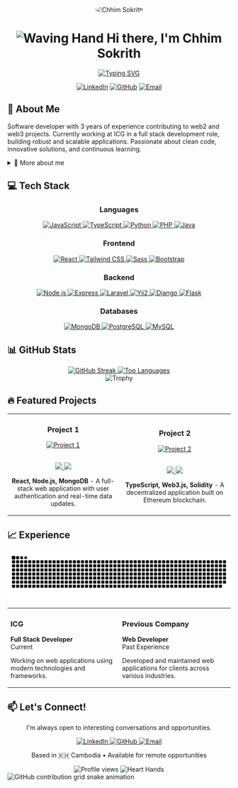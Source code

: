 <div align="center">
  <img src="/placeholder.svg?height=200&width=200&query=professional%20software%20developer%20avatar%20minimalist%20style" alt="Chhim Sokrith" style="border-radius:50%;" />
  
  # <img src="https://raw.githubusercontent.com/Tarikul-Islam-Anik/Animated-Fluent-Emojis/master/Emojis/Hand%20gestures/Waving%20Hand.png" alt="Waving Hand" width="35" height="35" /> Hi there, I'm Chhim Sokrith

  <a href="https://git.io/typing-svg"><img src="https://readme-typing-svg.herokuapp.com?font=Fira+Code&pause=1000&color=0969DA&center=true&vCenter=true&width=435&lines=Full+Stack+Developer;Web2+%26+Web3+Enthusiast;3%2B+Years+of+Experience;Based+in+Cambodia+%F0%9F%87%B0%F0%9F%87%AD" alt="Typing SVG" /></a>

  <p>
    <a href="https://linkedin.com/in/your-profile"><img src="https://img.shields.io/badge/LinkedIn-0077B5?style=for-the-badge&logo=linkedin&logoColor=white" alt="LinkedIn" /></a>
    <a href="https://github.com/your-username"><img src="https://img.shields.io/badge/GitHub-100000?style=for-the-badge&logo=github&logoColor=white" alt="GitHub" /></a>
    <a href="mailto:your-email@example.com"><img src="https://img.shields.io/badge/Email-D14836?style=for-the-badge&logo=gmail&logoColor=white" alt="Email" /></a>
  </p>
</div>

## 🚀 About Me

Software developer with 3 years of experience contributing to web2 and web3 projects. Currently working at ICG in a full stack development role, building robust and scalable applications. Passionate about clean code, innovative solutions, and continuous learning.

<details>
<summary>🏀 More about me</summary>
<br>

- <img src="https://raw.githubusercontent.com/Tarikul-Islam-Anik/Animated-Fluent-Emojis/master/Emojis/Objects/Telescope.png" alt="Telescope" width="20" height="20" /> I'm currently working on expanding my web3 development skills
- <img src="https://raw.githubusercontent.com/Tarikul-Islam-Anik/Animated-Fluent-Emojis/master/Emojis/Plants/Seedling.png" alt="Seedling" width="20" height="20" /> I'm learning advanced TypeScript patterns and blockchain development
- <img src="https://raw.githubusercontent.com/Tarikul-Islam-Anik/Animated-Fluent-Emojis/master/Emojis/Objects/Speech%20Balloon.png" alt="Speech Balloon" width="20" height="20" /> Ask me about full-stack development, React, or basketball!
- <img src="https://raw.githubusercontent.com/Tarikul-Islam-Anik/Animated-Fluent-Emojis/master/Emojis/Travel%20and%20places/High%20Voltage.png" alt="High Voltage" width="20" height="20" /> Fun fact: When I'm not coding, you'll find me on the basketball court

</details>

## 💻 Tech Stack

<div align="center">

### Languages

<p>
  <a href="#">
    <img src="https://img.shields.io/badge/JavaScript-F7DF1E?style=for-the-badge&logo=javascript&logoColor=black" alt="JavaScript" />
  </a>
  <a href="#">
    <img src="https://img.shields.io/badge/TypeScript-007ACC?style=for-the-badge&logo=typescript&logoColor=white" alt="TypeScript" />
  </a>
  <a href="#">
    <img src="https://img.shields.io/badge/Python-3776AB?style=for-the-badge&logo=python&logoColor=white" alt="Python" />
  </a>
  <a href="#">
    <img src="https://img.shields.io/badge/PHP-777BB4?style=for-the-badge&logo=php&logoColor=white" alt="PHP" />
  </a>
  <a href="#">
    <img src="https://img.shields.io/badge/Java-007396?style=for-the-badge&logo=java&logoColor=white" alt="Java" />
  </a>
</p>

### Frontend

<p>
  <a href="#">
    <img src="https://img.shields.io/badge/React-61DAFB?style=for-the-badge&logo=react&logoColor=black" alt="React" />
  </a>
  <a href="#">
    <img src="https://img.shields.io/badge/TailwindCSS-06B6D4?style=for-the-badge&logo=tailwindcss&logoColor=white" alt="Tailwind CSS" />
  </a>
  <a href="#">
    <img src="https://img.shields.io/badge/Sass-CC6699?style=for-the-badge&logo=sass&logoColor=white" alt="Sass" />
  </a>
  <a href="#">
    <img src="https://img.shields.io/badge/Bootstrap-7952B3?style=for-the-badge&logo=bootstrap&logoColor=white" alt="Bootstrap" />
  </a>
</p>

### Backend

<p>
  <a href="#">
    <img src="https://img.shields.io/badge/Node.js-339933?style=for-the-badge&logo=nodedotjs&logoColor=white" alt="Node.js" />
  </a>
  <a href="#">
    <img src="https://img.shields.io/badge/Express-000000?style=for-the-badge&logo=express&logoColor=white" alt="Express" />
  </a>
  <a href="#">
    <img src="https://img.shields.io/badge/Laravel-FF2D20?style=for-the-badge&logo=laravel&logoColor=white" alt="Laravel" />
  </a>
  <a href="#">
    <img src="https://img.shields.io/badge/Yii2-48C2F4?style=for-the-badge&logo=yii&logoColor=white" alt="Yii2" />
  </a>
  <a href="#">
    <img src="https://img.shields.io/badge/Django-092E20?style=for-the-badge&logo=django&logoColor=white" alt="Django" />
  </a>
  <a href="#">
    <img src="https://img.shields.io/badge/Flask-000000?style=for-the-badge&logo=flask&logoColor=white" alt="Flask" />
  </a>
</p>

### Databases

<p>
  <a href="#">
    <img src="https://img.shields.io/badge/MongoDB-47A248?style=for-the-badge&logo=mongodb&logoColor=white" alt="MongoDB" />
  </a>
  <a href="#">
    <img src="https://img.shields.io/badge/PostgreSQL-336791?style=for-the-badge&logo=postgresql&logoColor=white" alt="PostgreSQL" />
  </a>
  <a href="#">
    <img src="https://img.shields.io/badge/MySQL-4479A1?style=for-the-badge&logo=mysql&logoColor=white" alt="MySQL" />
  </a>
</p>

</div>

## 📊 GitHub Stats

<div align="center">
  <a href="https://github.com/your-username">
    <img src="https://github-readme-streak-stats.herokuapp.com/?user=your-username&theme=tokyonight" alt="GitHub Streak" />
  </a>
  
  <a href="https://github.com/your-username">
    <img src="https://github-readme-stats.vercel.app/api/top-langs/?username=your-username&layout=compact&theme=tokyonight" alt="Top Languages" />
  </a>
</div>

<div align="center">
  <img src="https://github-profile-trophy.vercel.app/?username=your-username&theme=nord&column=7&no-frame=true" alt="Trophy" />
</div>

## 🔥 Featured Projects

<div align="center">
<table>
  <tr>
    <td width="50%">
      <h3 align="center">Project 1</h3>
      <div align="center">
        <a href="https://github.com/your-username/project1" target="_blank">
          <img src="/placeholder.svg?height=200&width=350&query=web%20application%20dashboard" alt="Project 1" width="100%" />
        </a>
        <br>
        <br>
        <p>
          <a href="https://github.com/your-username/project1" target="_blank">
            <img src="https://img.shields.io/badge/Code-black?style=for-the-badge&logo=github" />
          </a>
          <a href="https://your-project1.com" target="_blank">
            <img src="https://img.shields.io/badge/Live-blue?style=for-the-badge&logo=vercel" />
          </a>
        </p>
        <p><strong>React, Node.js, MongoDB</strong> - A full-stack web application with user authentication and real-time data updates.</p>
      </div>
    </td>
    <td width="50%">
      <h3 align="center">Project 2</h3>
      <div align="center">
        <a href="https://github.com/your-username/project2" target="_blank">
          <img src="/placeholder.svg?height=200&width=350&query=blockchain%20application" alt="Project 2" width="100%" />
        </a>
        <br>
        <br>
        <p>
          <a href="https://github.com/your-username/project2" target="_blank">
            <img src="https://img.shields.io/badge/Code-black?style=for-the-badge&logo=github" />
          </a>
          <a href="https://your-project2.com" target="_blank">
            <img src="https://img.shields.io/badge/Live-blue?style=for-the-badge&logo=vercel" />
          </a>
        </p>
        <p><strong>TypeScript, Web3.js, Solidity</strong> - A decentralized application built on Ethereum blockchain.</p>
      </div>
    </td>
  </tr>
</table>
</div>

## 📈 Experience

<div align="center">
  <img src="https://raw.githubusercontent.com/Platane/snk/output/github-contribution-grid-snake.svg" alt="Snake animation" />
</div>

<div align="center">
  <table>
    <tr>
      <td width="50%">
        <h3>ICG</h3>
        <p><strong>Full Stack Developer</strong><br>Current</p>
        <p>Working on web applications using modern technologies and frameworks.</p>
      </td>
      <td width="50%">
        <h3>Previous Company</h3>
        <p><strong>Web Developer</strong><br>Past Experience</p>
        <p>Developed and maintained web applications for clients across various industries.</p>
      </td>
    </tr>
  </table>
</div>

## 📫 Let's Connect!

<div align="center">
  <p>I'm always open to interesting conversations and opportunities.</p>
  
  <a href="https://linkedin.com/in/your-profile">
    <img src="https://img.shields.io/badge/LinkedIn-0077B5?style=for-the-badge&logo=linkedin&logoColor=white" alt="LinkedIn" />
  </a>
  <a href="https://github.com/your-username">
    <img src="https://img.shields.io/badge/GitHub-100000?style=for-the-badge&logo=github&logoColor=white" alt="GitHub" />
  </a>
  <a href="mailto:your-email@example.com">
    <img src="https://img.shields.io/badge/Email-D14836?style=for-the-badge&logo=gmail&logoColor=white" alt="Email" />
  </a>
  
  <p>Based in 🇰🇭 Cambodia • Available for remote opportunities</p>
  
  <img src="https://komarev.com/ghpvc/?username=your-username&style=flat-square&color=blue" alt="Profile views"/>
  
  <img src="https://raw.githubusercontent.com/Tarikul-Islam-Anik/Animated-Fluent-Emojis/master/Emojis/Hand%20gestures/Heart%20Hands.png" alt="Heart Hands" width="60" height="60" />
</div>

<!-- GitHub Profile 3D Contribution -->
<picture>
  <source media="(prefers-color-scheme: dark)" srcset="https://raw.githubusercontent.com/your-username/your-username/output/github-contribution-grid-snake-dark.svg" />
  <source media="(prefers-color-scheme: light)" srcset="https://raw.githubusercontent.com/your-username/your-username/output/github-contribution-grid-snake.svg" />
  <img alt="GitHub contribution grid snake animation" src="https://raw.githubusercontent.com/your-username/your-username/output/github-contribution-grid-snake.svg" />
</picture>
